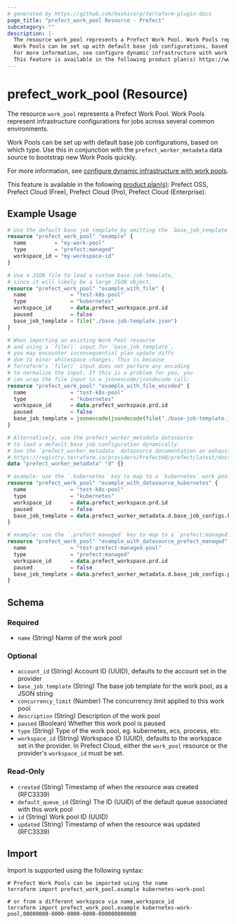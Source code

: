 ```yaml
---
# generated by https://github.com/hashicorp/terraform-plugin-docs
page_title: "prefect_work_pool Resource - Prefect"
subcategory: ""
description: |-
  The resource work_pool represents a Prefect Work Pool. Work Pools represent infrastructure configurations for jobs across several common environments.
  Work Pools can be set up with default base job configurations, based on which type. Use this in conjunction with the prefect_worker_metadata data source to bootstrap new Work Pools quickly.
  For more information, see configure dynamic infrastructure with work pools https://docs.prefect.io/v3/deploy/infrastructure-concepts/work-pools.
  This feature is available in the following product plan(s) https://www.prefect.io/pricing: Prefect OSS, Prefect Cloud (Free), Prefect Cloud (Pro), Prefect Cloud (Enterprise).
---
```


# prefect_work_pool (Resource)

The resource `work_pool` represents a Prefect Work Pool. Work Pools represent infrastructure configurations for jobs across several common environments.

Work Pools can be set up with default base job configurations, based on which type. Use this in conjunction with the `prefect_worker_metadata` data source to bootstrap new Work Pools quickly.

For more information, see [configure dynamic infrastructure with work pools](https://docs.prefect.io/v3/deploy/infrastructure-concepts/work-pools).

This feature is available in the following [product plan(s)](https://www.prefect.io/pricing): Prefect OSS, Prefect Cloud (Free), Prefect Cloud (Pro), Prefect Cloud (Enterprise).

## Example Usage

```terraform
# Use the default base job template by omitting the `base_job_template` argument.
resource "prefect_work_pool" "example" {
  name         = "my-work-pool"
  type         = "prefect:managed"
  workspace_id = "my-workspace-id"
}

# Use a JSON file to load a custom base job template,
# since it will likely be a large JSON object.
resource "prefect_work_pool" "example_with_file" {
  name              = "test-k8s-pool"
  type              = "kubernetes"
  workspace_id      = data.prefect_workspace.prd.id
  paused            = false
  base_job_template = file("./base-job-template.json")
}

# When importing an existing Work Pool resource
# and using a `file()` input for `base_job_template`,
# you may encounter inconsequential plan update diffs
# due to minor whitespace changes. This is because
# Terraform's `file()` input does not perform any encoding
# to normalize the input. If this is a problem for you, you
# can wrap the file input in a jsonencode/jsondecode call:
resource "prefect_work_pool" "example_with_file_encoded" {
  name              = "test-k8s-pool"
  type              = "kubernetes"
  workspace_id      = data.prefect_workspace.prd.id
  paused            = false
  base_job_template = jsonencode(jsondecode(file("./base-job-template.json")))
}

# Alternatively, use the prefect_worker_metadata datasource
# to load a default base job configuration dynamically.
# See the `prefect_worker_metadata` datasource documentation an exhaustive list of keys.
# https://registry.terraform.io/providers/PrefectHQ/prefect/latest/docs/data-sources/worker_metadata
data "prefect_worker_metadata" "d" {}

# example: use the `.kubernetes` key to map to a `kubernetes` work pool type
resource "prefect_work_pool" "example_with_datasource_kubernetes" {
  name              = "test-k8s-pool"
  type              = "kubernetes"
  workspace_id      = data.prefect_workspace.prd.id
  paused            = false
  base_job_template = data.prefect_worker_metadata.d.base_job_configs.kubernetes
}

# example: use the `.prefect_managed` key to map to a `prefect:managed` work pool type
resource "prefect_work_pool" "example_with_datasource_prefect_managed" {
  name              = "test-prefect-managed-pool"
  type              = "prefect:managed"
  workspace_id      = data.prefect_workspace.prd.id
  paused            = false
  base_job_template = data.prefect_worker_metadata.d.base_job_configs.prefect_managed
}
```

<!-- schema generated by tfplugindocs -->
## Schema

### Required

- `name` (String) Name of the work pool

### Optional

- `account_id` (String) Account ID (UUID), defaults to the account set in the provider
- `base_job_template` (String) The base job template for the work pool, as a JSON string
- `concurrency_limit` (Number) The concurrency limit applied to this work pool
- `description` (String) Description of the work pool
- `paused` (Boolean) Whether this work pool is paused
- `type` (String) Type of the work pool, eg. kubernetes, ecs, process, etc.
- `workspace_id` (String) Workspace ID (UUID), defaults to the workspace set in the provider. In Prefect Cloud, either the `work_pool` resource or the provider's `workspace_id` must be set.

### Read-Only

- `created` (String) Timestamp of when the resource was created (RFC3339)
- `default_queue_id` (String) The ID (UUID) of the default queue associated with this work pool
- `id` (String) Work pool ID (UUID)
- `updated` (String) Timestamp of when the resource was updated (RFC3339)

## Import

Import is supported using the following syntax:

```shell
# Prefect Work Pools can be imported using the name
terraform import prefect_work_pool.example kubernetes-work-pool

# or from a different workspace via name,workspace_id
terraform import prefect_work_pool.example kubernetes-work-pool,00000000-0000-0000-0000-000000000000
```
